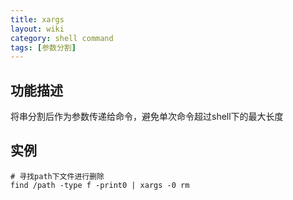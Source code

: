 ```yaml
---
title: xargs
layout: wiki
category: shell command
tags: [参数分割]
---
```


## 功能描述

将串分割后作为参数传递给命令，避免单次命令超过shell下的最大长度

## 实例

```
# 寻找path下文件进行删除
find /path -type f -print0 | xargs -0 rm
```